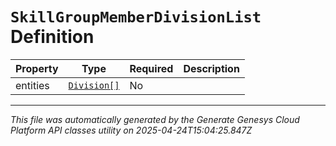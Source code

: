 # `SkillGroupMemberDivisionList` Definition

| Property | Type | Required | Description |
|----------|------|----------|-------------|
| entities | [`Division[]`](division-definition.md) | No |  |

---

*This file was automatically generated by the Generate Genesys Cloud Platform API classes utility on 2025-04-24T15:04:25.847Z*